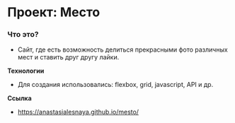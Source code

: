 # Проект: Место

### Что это?

* Сайт, где есть возможность делиться прекрасными фото различных мест и ставить друг другу лайки.

**Технологии**

* Для создания использовались: flexbox, grid, javascript, API и др.

**Ссылка**

* https://anastasialesnaya.github.io/mesto/

